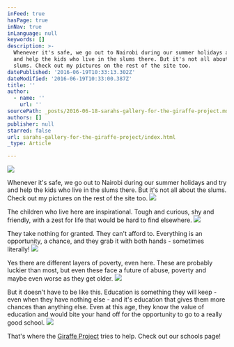 ```yaml
---
inFeed: true
hasPage: true
inNav: true
inLanguage: null
keywords: []
description: >-
  Whenever it's safe, we go out to Nairobi during our summer holidays and try
  and help the kids who live in the slums there. But it's not all about the
  slums. Check out my pictures on the rest of the site too. 
datePublished: '2016-06-19T10:33:13.302Z'
dateModified: '2016-06-19T10:33:00.387Z'
title: ''
author:
  - name: ''
    url: ''
sourcePath: _posts/2016-06-18-sarahs-gallery-for-the-giraffe-project.md
authors: []
publisher: null
starred: false
url: sarahs-gallery-for-the-giraffe-project/index.html
_type: Article

---
```

![](https://imgflo.herokuapp.com/graph/vahj1ThiexotieMo/4daf70c9c7fddbcee91f732e29f1fd47/croprotate.jpg?cropheight=2133&cropwidth=2848&degrees=0&input=https%3A%2F%2Fthe-grid-user-content.s3-us-west-2.amazonaws.com%2F4810d1cb-d0a5-4ebc-8e97-808f79086117.jpg&x=0&y=0)

Whenever it's safe, we go out to Nairobi during our summer holidays and try and help the kids who live in the slums there. But it's not all about the slums. Check out my pictures on the rest of the site too. ![](https://the-grid-user-content.s3-us-west-2.amazonaws.com/5d3a3a90-e589-42f9-aee7-2a6fd40e4db9.jpg)

The children who live here are inspirational. Tough and curious, shy and friendly, with a zest for life that would be hard to find elsewhere. ![](https://the-grid-user-content.s3-us-west-2.amazonaws.com/2fdd451e-16a3-4e05-afc3-e5ad58334863.jpg)

They take nothing for granted. They can't afford to. Everything is an opportunity, a chance, and they grab it with both hands - sometimes literally!
![](https://the-grid-user-content.s3-us-west-2.amazonaws.com/c303194c-98b3-4719-8c27-986e3df74dab.jpg)

Yes there are different layers of poverty, even here. These are probably luckier than most, but even these face a future of abuse, poverty and maybe even worse as they get older. ![](https://the-grid-user-content.s3-us-west-2.amazonaws.com/48543031-b3ae-4171-bbb9-8921e4db1a40.jpg)

But it doesn't have to be like this. Education is something they will keep - even when they have nothing else - and it's education that gives them more chances than anything else. Even at this age, they know the value of education and would bite your hand off for the opportunity to go to a really good school.
![](https://the-grid-user-content.s3-us-west-2.amazonaws.com/cfa53b00-3252-454a-85bc-680074e71053.jpg)

That's where the [Giraffe Project][0] tries to help. Check out our schools page! 

  


[0]: http://www.giraffeproject.org/
